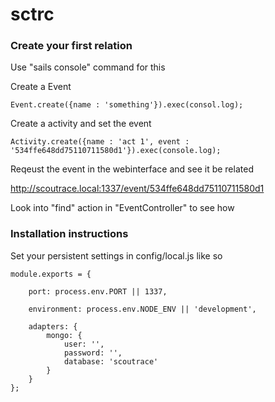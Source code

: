 # sctrc

### Create your first relation

Use "sails console" command for this

Create a Event

```
Event.create({name : 'something'}).exec(consol.log);
```

Create a activity and set the event

```
Activity.create({name : 'act 1', event : '534ffe648dd75110711580d1'}).exec(console.log);
```

Reqeust the event in the webinterface and see it be related

http://scoutrace.local:1337/event/534ffe648dd75110711580d1

Look into "find" action in "EventController" to see how

### Installation instructions
Set your persistent settings in config/local.js like so

```
module.exports = {

	port: process.env.PORT || 1337,

	environment: process.env.NODE_ENV || 'development',

	adapters: {
		mongo: {
			user: '',
			password: '',
			database: 'scoutrace'
		}
	}
};
```

